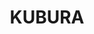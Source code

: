 ---
lastmod: '2025-04-06T06:05:20+00:00'
latitude: -35.225102
layout: suburb
longitude: 147.047366
postcode: '2655'
state: NSW
title: KUBURA
url: /nsw/kubura/
---